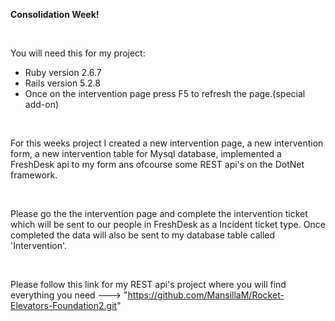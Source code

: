 <b>Consolidation Week!</b>

<br>

You will need this for my project:

  - Ruby version 2.6.7
  - Rails version 5.2.8
  - Once on the intervention page press F5 to refresh the page.(special add-on)
 
<br>

For this weeks project I created a new intervention page, a new intervention form, a new intervention table for Mysql database, implemented a FreshDesk api to my form ans ofcourse some REST api's on the DotNet framework.

<br>

Please go the the intervention page and complete the intervention ticket which will be sent to our people in FreshDesk as a Incident ticket type. 
Once completed the data will also be sent to my database table called 'Intervention'.

<br>

Please follow this link for my REST api's project where you will find everything you need ---> "https://github.com/MansillaM/Rocket-Elevators-Foundation2.git"
